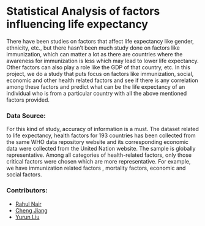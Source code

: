# Statistical Analysis of factors influencing life expectancy
There have been studies on factors that affect life expectancy like gender, ethnicity, etc., but
there hasn’t been much study done on factors like immunization, which can matter a lot as there are countries where the awareness for immunization is less which may lead to lower life
expectancy. Other factors can also play a role like the GDP of that country, etc.
In this project, we do a study that puts focus on factors like immunization, social, economic and other health related factors and see if there is any correlation among these factors and predict what can be the life expectancy of an individual who is from a particular country with all the above mentioned factors provided.

### Data Source:
For this kind of study, accuracy of information is a must. The dataset related to life expectancy, health factors for 193 countries has been collected from the same WHO data repository website
and its corresponding economic data were collected from the United Nation website. The sample is globally representative. Among all categories of health-related factors, only those critical factors were chosen which are more representative. For example, we have immunization related factors , mortality factors, economic and social factors.

### Contributors:
- [Rahul Nair](https://github.com/rahulmnair1997)
- [Cheng Jiang](https://github.com/okcheng0504mm)
- [Yurun Liu](https://github.com/yurunliu66)
